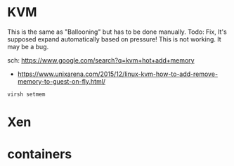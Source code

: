 # KVM
This is the same as "Ballooning" but has to be done manually. Todo: Fix, It's supposed expand automatically based on pressure! This is not working. It may be a bug.

sch: https://www.google.com/search?q=kvm+hot+add+memory
- https://www.unixarena.com/2015/12/linux-kvm-how-to-add-remove-memory-to-guest-on-fly.html/

```virsh setmem```

# Xen

# containers

